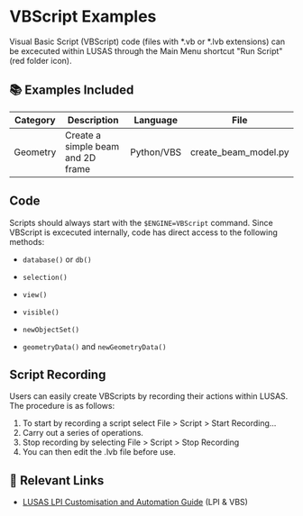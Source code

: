 # VBScript Examples

Visual Basic Script (VBScript) code (files with *.vb or *.lvb extensions) can be excecuted within LUSAS through the Main Menu shortcut "Run Script" (red folder icon).

## 📚 Examples Included

| Category | Description                       | Language   | File                 |
| -------- | --------------------------------- | ---------- | -------------------- |
| Geometry | Create a simple beam and 2D frame | Python/VBS | create_beam_model.py |

## Code

Scripts should always start with the `$ENGINE=VBScript` command. Since VBScript is excecuted internally, code has direct access to the following methods:

- `database()` or `db()`

- `selection()`

- `view()`

- `visible()`

- `newObjectSet()`

- `geometryData()` and `newGeometryData()`

## Script Recording

Users can easily create VBScripts by recording their actions within LUSAS. The procedure is as follows:

1. To start by recording a script select File > Script > Start Recording...
2. Carry out a series of operations.
3. Stop recording by selecting File > Script > Stop Recording
4. You can then edit the .lvb file before use.

## 🔗 Relevant Links

- [LUSAS LPI Customisation and Automation Guide](https://www.lusas.com/user_area/documentation/V21_1/LPI%20Customisation%20and%20Automation%20Guide.pdf) (LPI & VBS)
